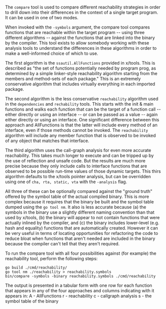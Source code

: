 The `compare` tool is used to compare different reachability strategies in order to drill down into their differences in the context of a single target program.  It can be used in one of two modes.

When invoked with the `-symbols` argument, the compare tool compares functions that are reachable within the target program -- using three different algorithms -- against the functions that are linked into the binary by the compiler.  This tool exists to allow somebody working with these analysis tools to understand the differences in these algorithms in order to make a well-informed choice of which to use.  

The first algorithm is the `ssautil.AllFunctions` provided in x/tools.  This is described as "the set of functions potentially needed by program prog, as determined by a simple linker-style reachability algorithm starting from the members and method-sets of each package."  This is an extremely conservative algorithm that includes virtually everything in each imported package.

The second algorithm is the less conservative `reachability` algorithm used in the `dependencies` and `rechability` tools.  This starts with the init & main functions and walks each function that can be the target of a function call -- either directly or using an interface -- or can be passed as a value -- again either directly or using an interface.  One significant difference between this approach and AllFunctions is that the latter will include every method of an interface, even if those methods cannot be invoked.  The `reachability` algorithm will include any member function that is observed to be invoked of any object that matches that interface.

The third algorithm uses the call-graph analysis for even more accurate reachability.  This takes much longer to execute and can be tripped up by the use of reflection and unsafe code.  But the results are much more precise because they only include calls to interface functions that are observed to be possible run-time values of those dynamic targets.  This thirs algorithm defaults to the x/tools pointer analysis, but can be overridden using one of `cha, rta, static, vta` with the `-analysis` flag. 

All three of these can be optionally compared against the "ground truth" offered by the symbol table of the actual compiled binary.  This is more complex because it requires that the binary be built and the symbol table dumped using the `go tool nm`.  It also is less accurate because (a) the symbols in the binary use a slightly different naming convention than that used by x/tools, (b) the binary will appear to not contain functions that were actually inlined by the compiler, and (c) the binary includes lower-level (e.g. hash and equality) functions that are automatically created.  However it can be very useful in terms of locating opportunities for refactoring the code to reduce bloat when functions that aren't needed are included in the binary because the compiler can't tell that they aren't required.

To run the compare tool with all four possibilities against (for example) the reachability tool, perform the following steps:
```
go build ./cmd/reachability/
go tool nm ./reachability > reachability.symbols
bin/compare -symbols -binary reachability.symbols ./cmd/reachability 
```

The output is presented in a tabular form with one row for each function that appears in any of the four approaches and columns indicating with it appears in: 
 A - AllFunctions
 r - reachability
 c - callgraph analysis
 s - the symbol table of the binary  

